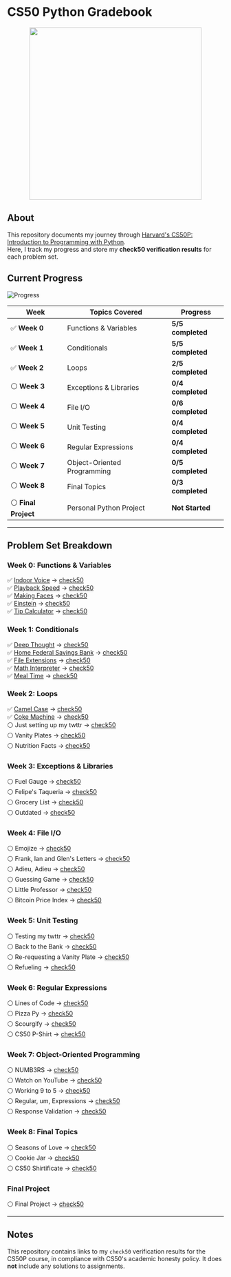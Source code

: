 # CS50 Python Gradebook

<p align="center">
  <img src="https://github.com/user-attachments/assets/70970c4f-48ac-48c8-8a63-6cdd992d22eb" width="400">
</p>

## About

This repository documents my journey through [Harvard's CS50P: Introduction to Programming with Python](https://cs50.harvard.edu/python/).  
Here, I track my progress and store my **check50 verification results** for each problem set.

## Current Progress 

![Progress](https://img.shields.io/badge/CS50P-30%25--Complete-brightgreen)

| Week | Topics Covered | Progress |
|------|---------------|----------|
| ✅ **Week 0**  | Functions & Variables  | **5/5 completed**  |
| ✅ **Week 1**  | Conditionals  | **5/5 completed**  |
| ✅ **Week 2**  | Loops  | **2/5 completed**  |
| ⚪ **Week 3**  | Exceptions & Libraries | **0/4 completed**  |
| ⚪ **Week 4**  | File I/O | **0/6 completed**  |
| ⚪ **Week 5**  | Unit Testing | **0/4 completed**  |
| ⚪ **Week 6**  | Regular Expressions | **0/4 completed**  |
| ⚪ **Week 7**  | Object-Oriented Programming | **0/5 completed**  |
| ⚪ **Week 8**  | Final Topics | **0/3 completed**  |
| ⚪ **Final Project** | Personal Python Project | **Not Started** |

---

## Problem Set Breakdown  

### **Week 0: Functions & Variables**  
✅ [Indoor Voice](https://cs50.harvard.edu/python/2022/psets/0/indoor/) → [check50](https://submit.cs50.io/check50/242e5cf553a8faee918141e00898d87bc87b860f)  
✅ [Playback Speed](https://cs50.harvard.edu/python/2022/psets/0/playback/) → [check50](https://submit.cs50.io/check50/e5904f4c9f261b17ded277fa0270c4a7384cb7c0)  
✅ [Making Faces](https://cs50.harvard.edu/python/2022/psets/0/faces/) → [check50](https://submit.cs50.io/check50/ca8cba2e0a5236da8ca33673f47f3a98a546b416)  
✅ [Einstein](https://cs50.harvard.edu/python/2022/psets/0/einstein/) → [check50](https://submit.cs50.io/check50/4d294189983265b66881af260d884ca15f44dd07)  
✅ [Tip Calculator](https://cs50.harvard.edu/python/2022/psets/0/tip/) → [check50](https://submit.cs50.io/check50/bf03176cfb6f5c7cf1a21318dee600cd4e9f68dd)  

### **Week 1: Conditionals**  
✅ [Deep Thought](https://cs50.harvard.edu/python/2022/psets/1/deep/) → [check50](https://submit.cs50.io/check50/3c77d71a5ec6a381cf24255b606212459e6a3fc0)  
✅ [Home Federal Savings Bank](https://cs50.harvard.edu/python/2022/psets/1/bank/) → [check50](https://submit.cs50.io/check50/cb977e46bba02adb881712f58374ccc0dc429548)  
✅ [File Extensions](https://cs50.harvard.edu/python/2022/psets/1/extensions/) → [check50](https://submit.cs50.io/check50/cb0805189caa331435d7c5b3299a6dd1057af44d)  
✅ [Math Interpreter](https://cs50.harvard.edu/python/2022/psets/1/interpreter/) → [check50](https://submit.cs50.io/check50/3407ae89546ae4f64d12ccf77e34853b0a0d8cfb)  
✅ [Meal Time](https://cs50.harvard.edu/python/2022/psets/1/meal/) → [check50](https://submit.cs50.io/check50/ee75ef81cb1d91398cf7571a81da6b6bde437ca5)  

### **Week 2: Loops**  
✅ [Camel Case](https://cs50.harvard.edu/python/2022/psets/2/camel/) → [check50](https://submit.cs50.io/check50/465f94449be1de878d8a10e7b3d3dde0aac084de)  
✅ [Coke Machine](https://cs50.harvard.edu/python/2022/psets/2/coke/) → [check50](https://submit.cs50.io/check50/cc339b5b71a44e104bdadc3ca2edd1f2beb2818d)  
⚪ Just setting up my twttr → [check50](#)  
⚪ Vanity Plates → [check50](#)  
⚪ Nutrition Facts → [check50](#)  

### **Week 3: Exceptions & Libraries**  
⚪ Fuel Gauge → [check50](#)  
⚪ Felipe's Taqueria → [check50](#)  
⚪ Grocery List → [check50](#)  
⚪ Outdated → [check50](#)  

### **Week 4: File I/O**  
⚪ Emojize → [check50](#)  
⚪ Frank, Ian and Glen's Letters → [check50](#)  
⚪ Adieu, Adieu → [check50](#)  
⚪ Guessing Game → [check50](#)  
⚪ Little Professor → [check50](#)  
⚪ Bitcoin Price Index → [check50](#)  

### **Week 5: Unit Testing**  
⚪ Testing my twttr → [check50](#)  
⚪ Back to the Bank → [check50](#)  
⚪ Re-requesting a Vanity Plate → [check50](#)  
⚪ Refueling → [check50](#)  

### **Week 6: Regular Expressions**  
⚪ Lines of Code → [check50](#)  
⚪ Pizza Py → [check50](#)  
⚪ Scourgify → [check50](#)  
⚪ CS50 P-Shirt → [check50](#)  

### **Week 7: Object-Oriented Programming**  
⚪ NUMB3RS → [check50](#)  
⚪ Watch on YouTube → [check50](#)  
⚪ Working 9 to 5 → [check50](#)  
⚪ Regular, um, Expressions → [check50](#)  
⚪ Response Validation → [check50](#)  

### **Week 8: Final Topics**  
⚪ Seasons of Love → [check50](#)  
⚪ Cookie Jar → [check50](#)  
⚪ CS50 Shirtificate → [check50](#)  

### **Final Project**  
⚪ Final Project → [check50](#)  

---

##  Notes  
This repository contains links to my `check50` verification results for the CS50P course, in compliance with CS50's academic honesty policy. It does **not** include any solutions to assignments.
